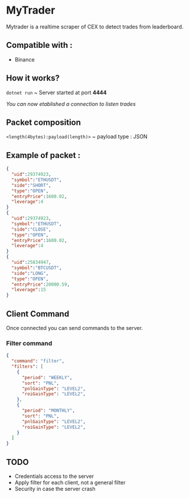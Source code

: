 # MyTrader

Mytrader is a realtime scraper of CEX to detect trades from leaderboard.

## Compatible with :
- Binance

## How it works?

`dotnet run` ~ Server started at port <b>4444</b>

<i>You can now etablished a connection to listen trades</i>

## Packet composition
`<length(4bytes):payload(length)>` ~ payload type : JSON

## Example of packet :
```json
{
  "uid":29374923,
  "symbol":"ETHUSDT",
  "side":"SHORT",
  "type":"OPEN",
  "entryPrice":1600.02,
  "leverage":4
}
{
  "uid":29374923,
  "symbol":"ETHUSDT",
  "side":"CLOSE",
  "type":"OPEN",
  "entryPrice":1600.02,
  "leverage":4
}
{
  "uid":25834947,
  "symbol":"BTCUSDT",
  "side":"LONG",
  "type":"OPEN",
  "entryPrice":20000.59,
  "leverage":15
}
```

## Client Command
Once connected you can send commands to the server.

### Filter command
```json
{
  "command": "filter",
  "filters": [
    {
      "period": "WEEKLY",
      "sort": "PNL",
      "pnlGainType": "LEVEL2",
      "roiGainType": "LEVEL2",
    },
    {
      "period": "MONTHLY",
      "sort": "PNL",
      "pnlGainType": "LEVEL2",
      "roiGainType": "LEVEL2",
    }
  ]
}
```

## TODO
- Credentials access to the server
- Apply filter for each client, not a general filter
- Security in case the server crash
